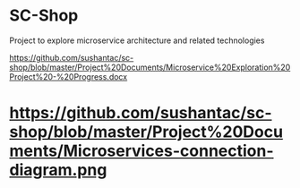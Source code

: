 # SC-Shop

Project to explore microservice architecture and related technologies

https://github.com/sushantac/sc-shop/blob/master/Project%20Documents/Microservice%20Exploration%20Project%20-%20Progress.docx

# https://github.com/sushantac/sc-shop/blob/master/Project%20Documents/Microservices-connection-diagram.png
